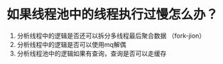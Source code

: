 # 如果线程池中的线程执行过慢怎么办？

1. 分析线程中的逻辑是否还可以拆分多线程最后聚合数据 （fork-jion）
2. 分析线程中的逻辑是否可以使用mq解偶
3. 分析线程池中的逻辑如果有查询，查询是否可以走缓存